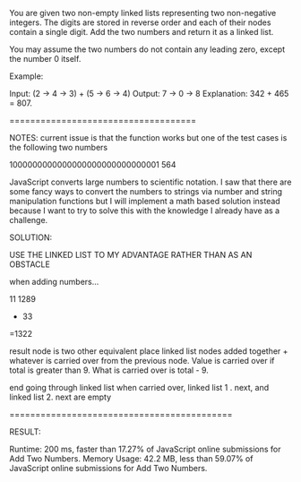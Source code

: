 You are given two non-empty linked lists representing two non-negative integers. The digits are stored in reverse order and each of their nodes contain a single digit. Add the two numbers and return it as a linked list.

You may assume the two numbers do not contain any leading zero, except the number 0 itself.

Example:

Input: (2 -> 4 -> 3) + (5 -> 6 -> 4)
Output: 7 -> 0 -> 8
Explanation: 342 + 465 = 807.

====================================

NOTES: current issue is that the function works but one of the test cases is the following two numbers

1000000000000000000000000000001
564

JavaScript converts large numbers to scientific notation. I saw that there are some fancy ways to convert the numbers to strings via number and string manipulation functions but I will implement a math based solution instead because I want to try to solve this with the knowledge I already have as a challenge.

SOLUTION:

USE THE LINKED LIST TO MY ADVANTAGE RATHER THAN AS AN OBSTACLE

when adding numbers...

11
1289

-   33

=1322

result node is two other equivalent place linked list nodes added together + whatever is carried over from the previous node. Value is carried over if total is greater than 9. What is carried over is total - 9.

end going through linked list when carried over, linked list 1 . next, and linked list 2. next are empty

===========================================

RESULT:

Runtime: 200 ms, faster than 17.27% of JavaScript online submissions for Add Two Numbers.
Memory Usage: 42.2 MB, less than 59.07% of JavaScript online submissions for Add Two Numbers.
